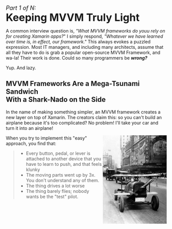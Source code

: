<font size="4"><I>Part 1 of N:</I></font></BR><font size="6"><B>Keeping MVVM Truly Light</B></font>

A common interview question is, <I>"What MVVM frameworks do youu rely on for creating Xamarin apps?</I>" I simply respond, <I>"Whatever we have learned over time is, in effect, our framework."</I> This always evokes a puzzled expression.  Most IT managers, and including many architects, assume that all they have to do is grab a popular open-source MVVM Framework, and wa-la!  Their work is done. Could so many programmers be <B><I>wrong?</I></B>

Yup. And lazy.

## MVVM Frameworks Are a Mega-Tsunami Sandwich</BR>With a Shark-Nado on the Side

In the name of making something simpler, an MVVM framework creates a new layer on top of Xamarin. The creators claim this: so you can't build an airplane because it's too complicated? No problem!  I'll take your car and turn it into an airplane!

<img src="docs/flying-cars-2.jpg  " width="200" align="right" />

When you try to implement this "easy" approach, you find that:
> * Every button, pedal, or lever is attached to another device that you have to learn to push, and that feels klunky
> * The moving parts went up by 3x. You don't understand any of them.
> * The thing drives a lot worse
> * The thing barely flies; nobody wants be the "test" pilot.






